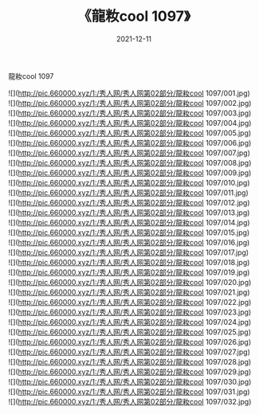 ﻿---
layout: post
title:  《龍籹cool 1097》
date:   2021-12-11
img: http://pic.660000.xyz/1:/秀人网/秀人网第02部分/龍籹cool 1097/000.jpg
categories: [美女, 清纯, 唯美]
---

龍籹cool 1097

  ![](http://pic.660000.xyz/1:/秀人网/秀人网第02部分/龍籹cool 1097/001.jpg) <br> ![](http://pic.660000.xyz/1:/秀人网/秀人网第02部分/龍籹cool 1097/002.jpg) <br> ![](http://pic.660000.xyz/1:/秀人网/秀人网第02部分/龍籹cool 1097/003.jpg) <br> ![](http://pic.660000.xyz/1:/秀人网/秀人网第02部分/龍籹cool 1097/004.jpg) <br> ![](http://pic.660000.xyz/1:/秀人网/秀人网第02部分/龍籹cool 1097/005.jpg) <br> ![](http://pic.660000.xyz/1:/秀人网/秀人网第02部分/龍籹cool 1097/006.jpg) <br> ![](http://pic.660000.xyz/1:/秀人网/秀人网第02部分/龍籹cool 1097/007.jpg) <br> ![](http://pic.660000.xyz/1:/秀人网/秀人网第02部分/龍籹cool 1097/008.jpg) <br> ![](http://pic.660000.xyz/1:/秀人网/秀人网第02部分/龍籹cool 1097/009.jpg) <br> ![](http://pic.660000.xyz/1:/秀人网/秀人网第02部分/龍籹cool 1097/010.jpg) <br> ![](http://pic.660000.xyz/1:/秀人网/秀人网第02部分/龍籹cool 1097/011.jpg) <br> ![](http://pic.660000.xyz/1:/秀人网/秀人网第02部分/龍籹cool 1097/012.jpg) <br> ![](http://pic.660000.xyz/1:/秀人网/秀人网第02部分/龍籹cool 1097/013.jpg) <br> ![](http://pic.660000.xyz/1:/秀人网/秀人网第02部分/龍籹cool 1097/014.jpg) <br> ![](http://pic.660000.xyz/1:/秀人网/秀人网第02部分/龍籹cool 1097/015.jpg) <br> ![](http://pic.660000.xyz/1:/秀人网/秀人网第02部分/龍籹cool 1097/016.jpg) <br> ![](http://pic.660000.xyz/1:/秀人网/秀人网第02部分/龍籹cool 1097/017.jpg) <br> ![](http://pic.660000.xyz/1:/秀人网/秀人网第02部分/龍籹cool 1097/018.jpg) <br> ![](http://pic.660000.xyz/1:/秀人网/秀人网第02部分/龍籹cool 1097/019.jpg) <br> ![](http://pic.660000.xyz/1:/秀人网/秀人网第02部分/龍籹cool 1097/020.jpg) <br> ![](http://pic.660000.xyz/1:/秀人网/秀人网第02部分/龍籹cool 1097/021.jpg) <br> ![](http://pic.660000.xyz/1:/秀人网/秀人网第02部分/龍籹cool 1097/022.jpg) <br> ![](http://pic.660000.xyz/1:/秀人网/秀人网第02部分/龍籹cool 1097/023.jpg) <br> ![](http://pic.660000.xyz/1:/秀人网/秀人网第02部分/龍籹cool 1097/024.jpg) <br> ![](http://pic.660000.xyz/1:/秀人网/秀人网第02部分/龍籹cool 1097/025.jpg) <br> ![](http://pic.660000.xyz/1:/秀人网/秀人网第02部分/龍籹cool 1097/026.jpg) <br> ![](http://pic.660000.xyz/1:/秀人网/秀人网第02部分/龍籹cool 1097/027.jpg) <br> ![](http://pic.660000.xyz/1:/秀人网/秀人网第02部分/龍籹cool 1097/028.jpg) <br> ![](http://pic.660000.xyz/1:/秀人网/秀人网第02部分/龍籹cool 1097/029.jpg) <br> ![](http://pic.660000.xyz/1:/秀人网/秀人网第02部分/龍籹cool 1097/030.jpg) <br> ![](http://pic.660000.xyz/1:/秀人网/秀人网第02部分/龍籹cool 1097/031.jpg) <br> ![](http://pic.660000.xyz/1:/秀人网/秀人网第02部分/龍籹cool 1097/032.jpg) <br>